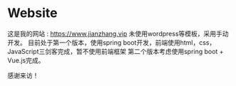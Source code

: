 # Website
这是我的网站 : https://www.jianzhang.vip
未使用wordpress等模板，采用手动开发。
目前处于第一个版本，使用spring boot开发，前端使用html，css，JavaScript三剑客完成，暂不使用前端框架
第二个版本考虑使用spring boot + Vue.js完成。

感谢来访！